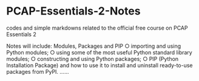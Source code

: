 # PCAP-Essentials-2-Notes
codes and simple markdowns related to the official free course on PCAP Essentials 2

Notes will include:
Modules, Packages and PIP
  ○ importing and using Python modules;
  ○ using some of the most useful Python standard library modules;
  ○ constructing and using Python packages;
  ○ PIP (Python Installation Package) and how to use it to install and uninstall ready-to-use packages from PyPI.
......
